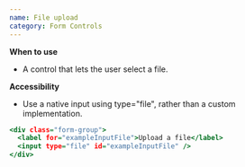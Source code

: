 ```yaml
---
name: File upload
category: Form Controls
---
```

**When to use**
- A control that lets the user select a file.

**Accessibility**
- Use a native input using type="file", rather than a custom implementation.

```example.html
<div class="form-group">
  <label for="exampleInputFile">Upload a file</label>
  <input type="file" id="exampleInputFile" />
</div>
```